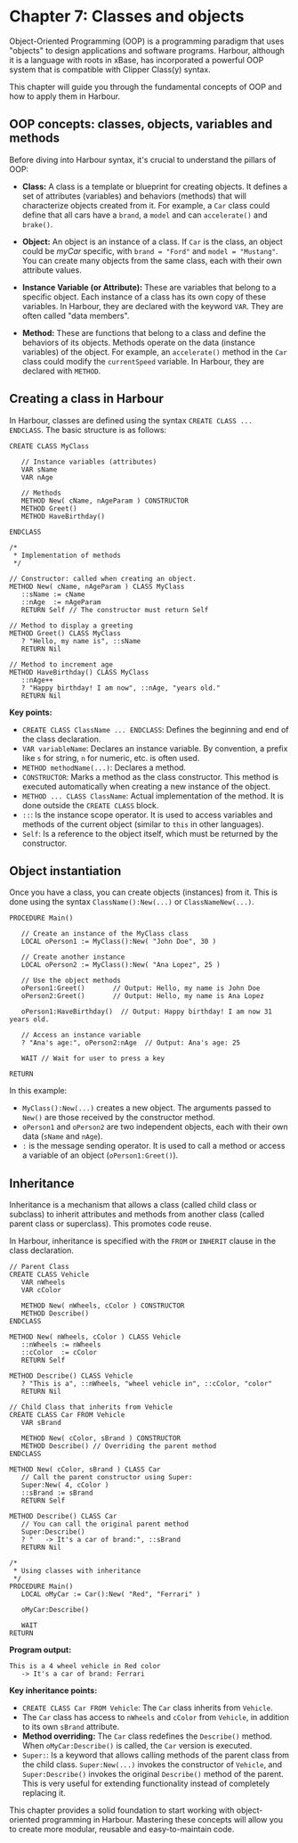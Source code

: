 # Chapter 7: Classes and objects

Object-Oriented Programming (OOP) is a programming paradigm that uses "objects" to design applications and software programs. Harbour, although it is a language with roots in xBase, has incorporated a powerful OOP system that is compatible with Clipper Class(y) syntax.

This chapter will guide you through the fundamental concepts of OOP and how to apply them in Harbour.

## OOP concepts: classes, objects, variables and methods

Before diving into Harbour syntax, it's crucial to understand the pillars of OOP:

*   **Class:** A class is a template or blueprint for creating objects. It defines a set of attributes (variables) and behaviors (methods) that will characterize objects created from it. For example, a `Car` class could define that all cars have a `brand`, a `model` and can `accelerate()` and `brake()`.

*   **Object:** An object is an instance of a class. If `Car` is the class, an object could be *myCar* specific, with `brand = "Ford"` and `model = "Mustang"`. You can create many objects from the same class, each with their own attribute values.

*   **Instance Variable (or Attribute):** These are variables that belong to a specific object. Each instance of a class has its own copy of these variables. In Harbour, they are declared with the keyword `VAR`. They are often called "data members".

*   **Method:** These are functions that belong to a class and define the behaviors of its objects. Methods operate on the data (instance variables) of the object. For example, an `accelerate()` method in the `Car` class could modify the `currentSpeed` variable. In Harbour, they are declared with `METHOD`.

## Creating a class in Harbour

In Harbour, classes are defined using the syntax `CREATE CLASS ... ENDCLASS`. The basic structure is as follows:

```harbour
CREATE CLASS MyClass

   // Instance variables (attributes)
   VAR sName
   VAR nAge

   // Methods
   METHOD New( cName, nAgeParam ) CONSTRUCTOR
   METHOD Greet()
   METHOD HaveBirthday()

ENDCLASS

/*
 * Implementation of methods
 */

// Constructor: called when creating an object.
METHOD New( cName, nAgeParam ) CLASS MyClass
   ::sName := cName
   ::nAge  := nAgeParam
   RETURN Self // The constructor must return Self

// Method to display a greeting
METHOD Greet() CLASS MyClass
   ? "Hello, my name is", ::sName
   RETURN Nil

// Method to increment age
METHOD HaveBirthday() CLASS MyClass
   ::nAge++
   ? "Happy birthday! I am now", ::nAge, "years old."
   RETURN Nil
```

**Key points:**

*   `CREATE CLASS ClassName ... ENDCLASS`: Defines the beginning and end of the class declaration.
*   `VAR variableName`: Declares an instance variable. By convention, a prefix like `s` for string, `n` for numeric, etc. is often used.
*   `METHOD methodName(...)`: Declares a method.
*   `CONSTRUCTOR`: Marks a method as the class constructor. This method is executed automatically when creating a new instance of the object.
*   `METHOD ... CLASS ClassName`: Actual implementation of the method. It is done outside the `CREATE CLASS` block.
*   `::`: Is the instance scope operator. It is used to access variables and methods of the current object (similar to `this` in other languages).
*   `Self`: Is a reference to the object itself, which must be returned by the constructor.

## Object instantiation

Once you have a class, you can create objects (instances) from it. This is done using the syntax `ClassName():New(...)` or `ClassNameNew(...)`.

```harbour
PROCEDURE Main()

   // Create an instance of the MyClass class
   LOCAL oPerson1 := MyClass():New( "John Doe", 30 )

   // Create another instance
   LOCAL oPerson2 := MyClass():New( "Ana Lopez", 25 )

   // Use the object methods
   oPerson1:Greet()       // Output: Hello, my name is John Doe
   oPerson2:Greet()       // Output: Hello, my name is Ana Lopez

   oPerson1:HaveBirthday()  // Output: Happy birthday! I am now 31 years old.

   // Access an instance variable
   ? "Ana's age:", oPerson2:nAge  // Output: Ana's age: 25

   WAIT // Wait for user to press a key

RETURN
```

In this example:

*   `MyClass():New(...)` creates a new object. The arguments passed to `New()` are those received by the constructor method.
*   `oPerson1` and `oPerson2` are two independent objects, each with their own data (`sName` and `nAge`).
*   `:` is the message sending operator. It is used to call a method or access a variable of an object (`oPerson1:Greet()`).

## Inheritance

Inheritance is a mechanism that allows a class (called child class or subclass) to inherit attributes and methods from another class (called parent class or superclass). This promotes code reuse.

In Harbour, inheritance is specified with the `FROM` or `INHERIT` clause in the class declaration.

```harbour
// Parent Class
CREATE CLASS Vehicle
   VAR nWheels
   VAR cColor

   METHOD New( nWheels, cColor ) CONSTRUCTOR
   METHOD Describe()
ENDCLASS

METHOD New( nWheels, cColor ) CLASS Vehicle
   ::nWheels := nWheels
   ::cColor  := cColor
   RETURN Self

METHOD Describe() CLASS Vehicle
   ? "This is a", ::nWheels, "wheel vehicle in", ::cColor, "color"
   RETURN Nil

// Child Class that inherits from Vehicle
CREATE CLASS Car FROM Vehicle
   VAR sBrand

   METHOD New( cColor, sBrand ) CONSTRUCTOR
   METHOD Describe() // Overriding the parent method
ENDCLASS

METHOD New( cColor, sBrand ) CLASS Car
   // Call the parent constructor using Super:
   Super:New( 4, cColor )
   ::sBrand := sBrand
   RETURN Self

METHOD Describe() CLASS Car
   // You can call the original parent method
   Super:Describe()
   ? "   -> It's a car of brand:", ::sBrand
   RETURN Nil

/*
 * Using classes with inheritance
 */
PROCEDURE Main()
   LOCAL oMyCar := Car():New( "Red", "Ferrari" )

   oMyCar:Describe()

   WAIT
RETURN
```

**Program output:**
```
This is a 4 wheel vehicle in Red color
   -> It's a car of brand: Ferrari
```

**Key inheritance points:**

*   `CREATE CLASS Car FROM Vehicle`: The `Car` class inherits from `Vehicle`.
*   The `Car` class has access to `nWheels` and `cColor` from `Vehicle`, in addition to its own `sBrand` attribute.
*   **Method overriding:** The `Car` class redefines the `Describe()` method. When `oMyCar:Describe()` is called, the `Car` version is executed.
*   `Super:`: Is a keyword that allows calling methods of the parent class from the child class. `Super:New(...)` invokes the constructor of `Vehicle`, and `Super:Describe()` invokes the original `Describe()` method of the parent. This is very useful for extending functionality instead of completely replacing it.

This chapter provides a solid foundation to start working with object-oriented programming in Harbour. Mastering these concepts will allow you to create more modular, reusable and easy-to-maintain code.